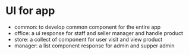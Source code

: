 # UI for app

* common: to develop common component for the entire app
* office: a ui response for staff and seller manager and handle product
* store: a collect of component for user visit and view product
* manager: a list component response for admin and supper admin
